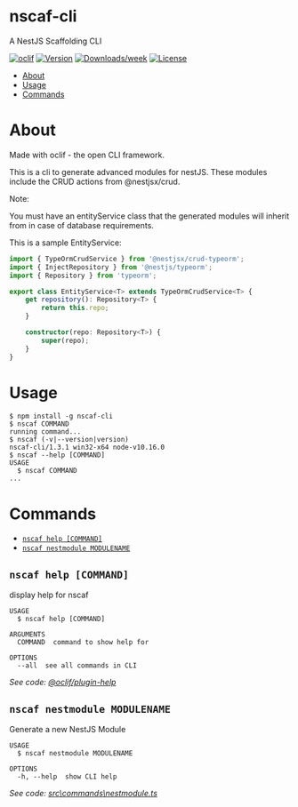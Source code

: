 nscaf-cli
=========

A NestJS Scaffolding CLI

[![oclif](https://img.shields.io/badge/cli-oclif-brightgreen.svg)](https://oclif.io)
[![Version](https://img.shields.io/npm/v/nscaf-cli.svg)](https://npmjs.org/package/nscaf-cli)
[![Downloads/week](https://img.shields.io/npm/dw/nscaf-cli.svg)](https://npmjs.org/package/nscaf-cli)
[![License](https://img.shields.io/npm/l/nscaf-cli.svg)](https://github.com/dimosthenisK/nscaf-cli/blob/master/package.json)

<!-- toc -->
* [About](#about)
* [Usage](#usage)
* [Commands](#commands)
<!-- tocstop -->
# About
Made with oclif - the open CLI framework.

This is a cli to generate advanced modules for nestJS. These modules include the CRUD actions from @nestjsx/crud.

Note:

You must have an entityService class that the generated modules will inherit from in case of database requirements.

This is a sample EntityService:
```Typescript
import { TypeOrmCrudService } from '@nestjsx/crud-typeorm';
import { InjectRepository } from '@nestjs/typeorm';
import { Repository } from 'typeorm';

export class EntityService<T> extends TypeOrmCrudService<T> {
    get repository(): Repository<T> {
        return this.repo;
    }

    constructor(repo: Repository<T>) {
        super(repo);
    }
}

```

# Usage
<!-- usage -->
```sh-session
$ npm install -g nscaf-cli
$ nscaf COMMAND
running command...
$ nscaf (-v|--version|version)
nscaf-cli/1.3.1 win32-x64 node-v10.16.0
$ nscaf --help [COMMAND]
USAGE
  $ nscaf COMMAND
...
```
<!-- usagestop -->
# Commands
<!-- commands -->
* [`nscaf help [COMMAND]`](#nscaf-help-command)
* [`nscaf nestmodule MODULENAME`](#nscaf-nestmodule-modulename)

## `nscaf help [COMMAND]`

display help for nscaf

```
USAGE
  $ nscaf help [COMMAND]

ARGUMENTS
  COMMAND  command to show help for

OPTIONS
  --all  see all commands in CLI
```

_See code: [@oclif/plugin-help](https://github.com/oclif/plugin-help/blob/v2.2.0/src\commands\help.ts)_

## `nscaf nestmodule MODULENAME`

Generate a new NestJS Module

```
USAGE
  $ nscaf nestmodule MODULENAME

OPTIONS
  -h, --help  show CLI help
```

_See code: [src\commands\nestmodule.ts](https://github.com/dimosthenisK/nscaf-cli/blob/v1.3.1/src\commands\nestmodule.ts)_
<!-- commandsstop -->
